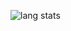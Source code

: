 ![lang stats](https://github-readme-stats.vercel.app/api/top-langs/?username=sararekowska&layout=compact&count_private=true&langs_count=10)
